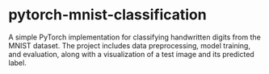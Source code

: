# pytorch-mnist-classification
A simple PyTorch implementation for classifying handwritten digits from the MNIST dataset. The project includes data preprocessing, model training, and evaluation, along with a visualization of a test image and its predicted label.
